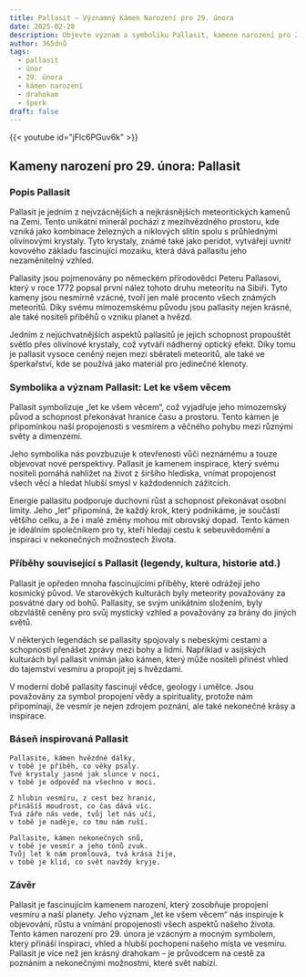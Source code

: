 ```yaml
---
title: Pallasit – Významný Kámen Narození pro 29. února
date: 2025-02-28
description: Objevte význam a symboliku Pallasit, kamene narození pro 29. února, který symbolizuje Let ke všem věcem. Přečtěte si legendy a inspirující příběhy.
author: 365dnů
tags:
  - pallasit
  - únor
  - 29. února
  - kámen narození
  - drahokam
  - šperk
draft: false
---
```


{{< youtube id="jFlc6PGuv6k" >}}

## Kameny narození pro 29. února: Pallasit

### Popis Pallasit

Pallasit je jedním z nejvzácnějších a nejkrásnějších meteoritických kamenů na Zemi. Tento unikátní minerál pochází z mezihvězdného prostoru, kde vzniká jako kombinace železných a niklových slitin spolu s průhlednými olivínovými krystaly. Tyto krystaly, známé také jako peridot, vytvářejí uvnitř kovového základu fascinující mozaiku, která dává pallasitu jeho nezaměnitelný vzhled.

Pallasity jsou pojmenovány po německém přírodovědci Peteru Pallasovi, který v roce 1772 popsal první nález tohoto druhu meteoritu na Sibiři. Tyto kameny jsou nesmírně vzácné, tvoří jen malé procento všech známých meteoritů. Díky svému mimozemskému původu jsou pallasity nejen krásné, ale také nositeli příběhů o vzniku planet a hvězd.

Jedním z nejúchvatnějších aspektů pallasitů je jejich schopnost propouštět světlo přes olivínové krystaly, což vytváří nádherný optický efekt. Díky tomu je pallasit vysoce ceněný nejen mezi sběrateli meteoritů, ale také ve šperkařství, kde se používá jako materiál pro jedinečné klenoty.

### Symbolika a význam Pallasit: Let ke všem věcem

Pallasit symbolizuje „let ke všem věcem“, což vyjadřuje jeho mimozemský původ a schopnost překonávat hranice času a prostoru. Tento kámen je připomínkou naší propojenosti s vesmírem a věčného pohybu mezi různými světy a dimenzemi.

Jeho symbolika nás povzbuzuje k otevřenosti vůči neznámému a touze objevovat nové perspektivy. Pallasit je kamenem inspirace, který svému nositeli pomáhá nahlížet na život z širšího hlediska, vnímat propojenost všech věcí a hledat hlubší smysl v každodenních zážitcích.

Energie pallasitu podporuje duchovní růst a schopnost překonávat osobní limity. Jeho „let“ připomíná, že každý krok, který podnikáme, je součástí většího celku, a že i malé změny mohou mít obrovský dopad. Tento kámen je ideálním společníkem pro ty, kteří hledají cestu k sebeuvědomění a inspiraci v nekonečných možnostech života.

### Příběhy související s Pallasit (legendy, kultura, historie atd.)

Pallasit je opředen mnoha fascinujícími příběhy, které odrážejí jeho kosmický původ. Ve starověkých kulturách byly meteority považovány za posvátné dary od bohů. Pallasity, se svým unikátním složením, byly obzvláště ceněny pro svůj mystický vzhled a považovány za brány do jiných světů.

V některých legendách se pallasity spojovaly s nebeskými cestami a schopností přenášet zprávy mezi bohy a lidmi. Například v asijských kulturách byl pallasit vnímán jako kámen, který může nositeli přinést vhled do tajemství vesmíru a propojit jej s hvězdami.

V moderní době pallasity fascinují vědce, geology i umělce. Jsou považovány za symbol propojení vědy a spirituality, protože nám připomínají, že vesmír je nejen zdrojem poznání, ale také nekonečné krásy a inspirace.

### Báseň inspirovaná Pallasit

```
Pallasite, kámen hvězdné dálky,  
v tobě je příběh, co věky psaly.  
Tvé krystaly jasné jak slunce v noci,  
v tobě je odpověď na všechno v moci.

Z hlubin vesmíru, z cest bez hranic,  
přinášíš moudrost, co čas dává víc.  
Tvá záře nás vede, tvůj let nás učí,  
v tobě je naděje, co tmu nám ruší.

Pallasite, kámen nekonečných snů,  
v tobě je vesmír a jeho tónů zvuk.  
Tvůj let k nám promlouvá, tvá krása žije,  
v tobě je klid, co svět navždy kryje.
```

### Závěr

Pallasit je fascinujícím kamenem narození, který zosobňuje propojení vesmíru a naší planety. Jeho význam „let ke všem věcem“ nás inspiruje k objevování, růstu a vnímání propojenosti všech aspektů našeho života. Tento kámen narození pro 29. února je vzácným a mocným symbolem, který přináší inspiraci, vhled a hlubší pochopení našeho místa ve vesmíru. Pallasit je více než jen krásný drahokam – je průvodcem na cestě za poznáním a nekonečnými možnostmi, které svět nabízí.